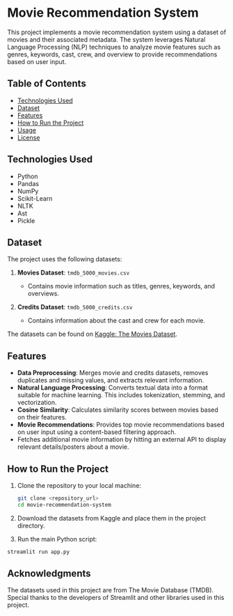 # Movie Recommendation System

This project implements a movie recommendation system using a dataset of movies and their associated metadata. The system leverages Natural Language Processing (NLP) techniques to analyze movie features such as genres, keywords, cast, crew, and overview to provide recommendations based on user input.

## Table of Contents

- [Technologies Used](#technologies-used)
- [Dataset](#dataset)
- [Features](#features)
- [How to Run the Project](#how-to-run-the-project)
- [Usage](#usage)
- [License](#license)

## Technologies Used

- Python
- Pandas
- NumPy
- Scikit-Learn
- NLTK
- Ast
- Pickle

## Dataset

The project uses the following datasets:

1. **Movies Dataset**: `tmdb_5000_movies.csv`
   - Contains movie information such as titles, genres, keywords, and overviews.
   
2. **Credits Dataset**: `tmdb_5000_credits.csv`
   - Contains information about the cast and crew for each movie.

The datasets can be found on [Kaggle: The Movies Dataset](https://www.kaggle.com/datasets/tmdb/tmdb-movie-metadata).

## Features

- **Data Preprocessing**: Merges movie and credits datasets, removes duplicates and missing values, and extracts relevant information.
- **Natural Language Processing**: Converts textual data into a format suitable for machine learning. This includes tokenization, stemming, and vectorization.
- **Cosine Similarity**: Calculates similarity scores between movies based on their features.
- **Movie Recommendations**: Provides top movie recommendations based on user input using a content-based filtering approach.
-  Fetches additional movie information by hitting an external API to display relevant details/posters about a movie.

## How to Run the Project

1. Clone the repository to your local machine:
   ```bash
   git clone <repository_url>
   cd movie-recommendation-system
   
2. Download the datasets from Kaggle and place them in the project directory.

3. Run the main Python script:

```bash
streamlit run app.py
```

## Acknowledgments
The datasets used in this project are from The Movie Database (TMDB).
Special thanks to the developers of Streamlit and other libraries used in this project.
